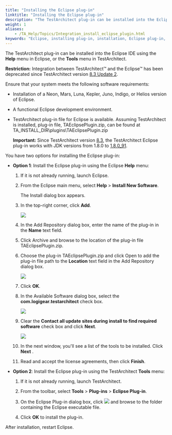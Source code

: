 ```yaml
--- 
title: "Installing the Eclipse plug-in"
linktitle: "Installing the Eclipse plug-in"
description: "The TestArchitect plug-in can be installed into the Eclipse IDE using the Help menu in Eclipse, or the Tools menu in TestArchitect."
weight: 1
aliases: 
    - /TA_Help/Topics/Integration_install_eclipse_plugin.html
keywords: "Eclipse, installing plug-in, installation, Eclipse plug-in, plug-in, installing, Eclipse"
---
```


The TestArchitect plug-in can be installed into the Eclipse IDE using the **Help** menu in Eclipse, or the **Tools** menu in TestArchitect.

**Restriction:** Integration between TestArchitect™ and the Eclipse™ has been deprecated since TestArchitect version [8.3 Update 2](/TA_ReleaseNotes/DITA_source/Whats_New_8.3_update_2.html).

Ensure that your system meets the following software requirements:

-   Installation of a Neon, Mars, Luna, Kepler, Juno, Indigo, or Helios version of Eclipse.
-   A functional Eclipse development environment.
-   TestArchitect plug-in file for Eclipse is available. Assuming TestArchitect is installed, plug-in file, TAEclipsePlugin.zip, can be found at TA\_INSTALL\_DIR\\plugins\\TAEclipsePlugin.zip

    **Important:** Since TestArchitect version [8.3](/TA_ReleaseNotes/DITA_source/Whats_New_Windows_8.3.html), the TestArchitect Eclipse plug-in works with JDK versions from 1.8.0 to [1.8.0\_91](http://www.oracle.com/technetwork/java/javase/8u91-relnotes-2949462.html).


You have two options for installing the Eclipse plug-in:

-   **Option 1**: Install the Eclipse plug-in using the Eclipse **Help** menu:

    1.  If it is not already running, launch Eclipse.

    2.  From the Eclipse main menu, select **Help** \> **Install New Software**.

        The Install dialog box appears.

    3.  In the top-right corner, click **Add**.

        ![](/images/TA_Help/Images/Install_dlg_Eclipse.png)

    4.  In the Add Repository dialog box, enter the name of the plug-in in the **Name** text field.

    5.  Click Archive and browse to the location of the plug-in file TAEclipsePlugin.zip.

    6.  Choose the plug-in TAEclipsePlugin.zip and click Open to add the plug-in file path to the **Location** text field in the Add Repository dialog box.

        ![](/images/TA_Help/Images/Ok_repository_plugin.png)

    7.  Click **OK**.

    8.  In the Available Software dialog box, select the **com.logigear.testarchitect** check box.

        ![](/images/TA_Help/Images/Available_software_dlg_1.png)

    9.  Clear the **Contact all update sites during install to find required software** check box and click **Next**.

        ![](/images/TA_Help/Images/Available_software_dlg_2.png)

    10. In the next window, you'll see a list of the tools to be installed. Click **Next** .

    11. Read and accept the license agreements, then click **Finish**.

-   **Option 2**: Install the Eclipse plug-in using the TestArchitect **Tools** menu:

    1.  If it is not already running, launch TestArchitect.

    2.  From the toolbar, select **Tools** \> **Plug-ins** \> **Eclipse Plug-in**.

    3.  On the Eclipse Plug-in dialog box, click ![](/images/TA_Help/Images/btn.browse-ellipsis.01.png) and browse to the folder containing the Eclipse executable file.

    4.  Click **OK** to install the plug-in.


After installation, restart Eclipse.



